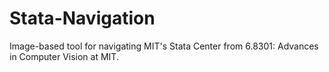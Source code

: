 # Stata-Navigation

Image-based tool for navigating MIT's Stata Center from 6.8301: Advances in Computer Vision at MIT.
